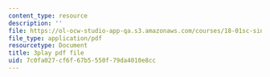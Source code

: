 ```yaml
---
content_type: resource
description: ''
file: https://ol-ocw-studio-app-qa.s3.amazonaws.com/courses/18-01sc-single-variable-calculus-fall-2010/7c0fa027cf6f67b5550f79da4010e8cc_9v25gg2qJYE.pdf
file_type: application/pdf
resourcetype: Document
title: 3play pdf file
uid: 7c0fa027-cf6f-67b5-550f-79da4010e8cc
---
```

